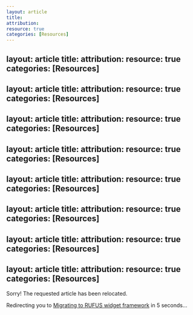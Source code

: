 ```yaml
---
layout: article
title: 
attribution: 
resource: true
categories: [Resources]
---
```


layout: article
title: 
attribution: 
resource: true
categories: [Resources]
---

layout: article
title: 
attribution: 
resource: true
categories: [Resources]
---

layout: article
title: 
attribution: 
resource: true
categories: [Resources]
---

layout: article
title: 
attribution: 
resource: true
categories: [Resources]
---

layout: article
title: 
attribution: 
resource: true
categories: [Resources]
---

layout: article
title: 
attribution: 
resource: true
categories: [Resources]
---

layout: article
title: 
attribution: 
resource: true
categories: [Resources]
---

layout: article
title: 
attribution: 
resource: true
categories: [Resources]
---

Sorry! The requested article has been relocated. 

Redirecting you to <a href="https://olapic1.zendesk.com/hc/en-us/articles/202450304">Migrating to RUFUS widget framework</a> in <span id="countdown">5</span> seconds...

<script>
(function () {
	var timeLeft = 5,
		cinterval;

	var timeDec = function (){
		timeLeft--;
		document.getElementById('countdown').innerHTML = timeLeft;
		if(timeLeft === 0){
			clearInterval(cinterval);
		}
	};

	cinterval = setInterval(timeDec, 1000);
})();

setTimeout(function(){window.location.href='https://olapic1.zendesk.com/hc/en-us/articles/202450304'},5000);
</script>
